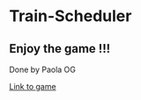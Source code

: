 # Train-Scheduler
## Enjoy the game !!!
Done by Paola OG

[Link to game](https://paolaog.github.io/Train-Scheduler/index/index.html)
